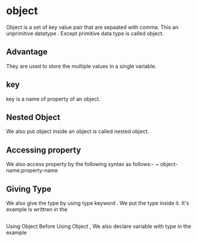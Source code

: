 # object 
Object is a set of key value pair that are sepaated with comma.
This an unprimitive datatype . Except primitive data type is called object.
## Advantage 
They are used to store the  multiple values in a single variable.
## key
key is a name of property of an object.
## Nested Object
We also put object inside an object is called nested object.
## Accessing property
We also access property by the following syntax as follows:-
~
    object-name.property-name

## Giving Type
We also give the type by using type keyword . We put the type inside it. 
It's example is writtren in the 
##
 Using Object Before Using Object , We also declare variable with type in the example



